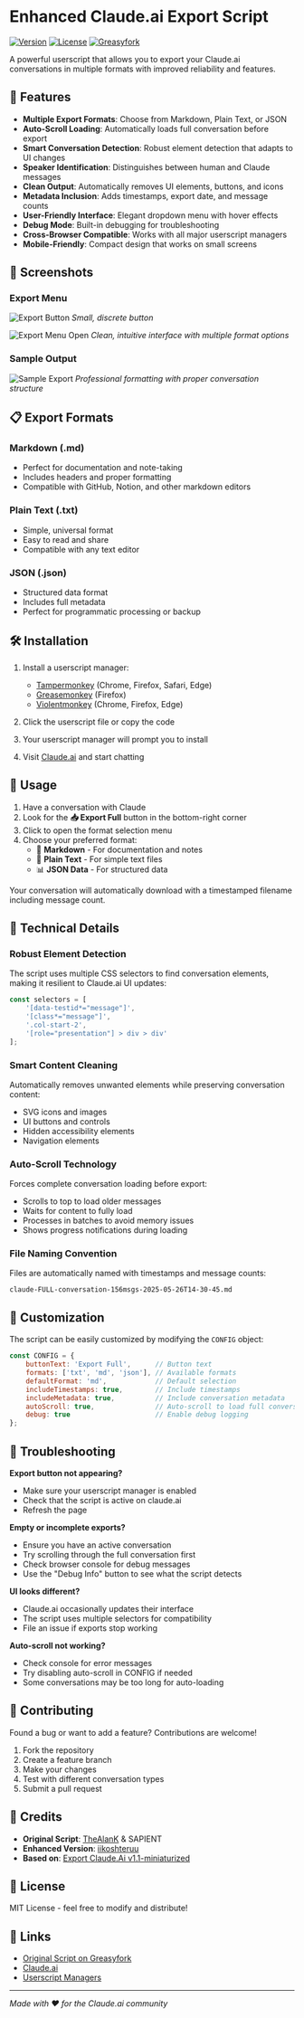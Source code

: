 # Enhanced Claude.ai Export Script

[![Version](https://img.shields.io/badge/version-2.1-blue.svg)](https://github.com/iikoshteruu/enhanced-claude-export)
[![License](https://img.shields.io/badge/license-MIT-green.svg)](LICENSE)
[![Greasyfork](https://img.shields.io/badge/install-greasyfork-red.svg)](https://greasyfork.org/scripts/YOUR_SCRIPT_ID)

A powerful userscript that allows you to export your Claude.ai conversations in multiple formats with improved reliability and features.

## 🚀 Features

- **Multiple Export Formats**: Choose from Markdown, Plain Text, or JSON
- **Auto-Scroll Loading**: Automatically loads full conversation before export
- **Smart Conversation Detection**: Robust element detection that adapts to UI changes
- **Speaker Identification**: Distinguishes between human and Claude messages
- **Clean Output**: Automatically removes UI elements, buttons, and icons
- **Metadata Inclusion**: Adds timestamps, export date, and message counts
- **User-Friendly Interface**: Elegant dropdown menu with hover effects
- **Debug Mode**: Built-in debugging for troubleshooting
- **Cross-Browser Compatible**: Works with all major userscript managers
- **Mobile-Friendly**: Compact design that works on small screens

## 📸 Screenshots

### Export Menu
![Export Button](examples/screenshots/export-menu-screenshot%201.png)
*Small, discrete button*

![Export Menu Open](examples/screenshots/export-menu-screenshot%202.png)
*Clean, intuitive interface with multiple format options*

### Sample Output
![Sample Export](examples/screenshots/sample-output-screenshot.png)
*Professional formatting with proper conversation structure*

## 📋 Export Formats

### Markdown (.md)
- Perfect for documentation and note-taking
- Includes headers and proper formatting
- Compatible with GitHub, Notion, and other markdown editors

### Plain Text (.txt)
- Simple, universal format
- Easy to read and share
- Compatible with any text editor

### JSON (.json)
- Structured data format
- Includes full metadata
- Perfect for programmatic processing or backup

## 🛠 Installation

1. Install a userscript manager:
   - [Tampermonkey](https://www.tampermonkey.net/) (Chrome, Firefox, Safari, Edge)
   - [Greasemonkey](https://www.greasespot.net/) (Firefox)
   - [Violentmonkey](https://violentmonkey.github.io/) (Chrome, Firefox, Edge)

2. Click the userscript file or copy the code
3. Your userscript manager will prompt you to install
4. Visit [Claude.ai](https://claude.ai) and start chatting

## 🎯 Usage

1. Have a conversation with Claude
2. Look for the **📥 Export Full** button in the bottom-right corner
3. Click to open the format selection menu
4. Choose your preferred format:
   - 📝 **Markdown** - For documentation and notes
   - 📄 **Plain Text** - For simple text files
   - 📊 **JSON Data** - For structured data

Your conversation will automatically download with a timestamped filename including message count.

## 🔧 Technical Details

### Robust Element Detection
The script uses multiple CSS selectors to find conversation elements, making it resilient to Claude.ai UI updates:
```javascript
const selectors = [
    '[data-testid*="message"]',
    '[class*="message"]', 
    '.col-start-2',
    '[role="presentation"] > div > div'
];
```

### Smart Content Cleaning
Automatically removes unwanted elements while preserving conversation content:
- SVG icons and images
- UI buttons and controls
- Hidden accessibility elements
- Navigation elements

### Auto-Scroll Technology
Forces complete conversation loading before export:
- Scrolls to top to load older messages
- Waits for content to fully load
- Processes in batches to avoid memory issues
- Shows progress notifications during loading

### File Naming Convention
Files are automatically named with timestamps and message counts:
```
claude-FULL-conversation-156msgs-2025-05-26T14-30-45.md
```

## 🎨 Customization

The script can be easily customized by modifying the `CONFIG` object:

```javascript
const CONFIG = {
    buttonText: 'Export Full',      // Button text
    formats: ['txt', 'md', 'json'], // Available formats
    defaultFormat: 'md',            // Default selection
    includeTimestamps: true,        // Include timestamps
    includeMetadata: true,          // Include conversation metadata
    autoScroll: true,               // Auto-scroll to load full conversation
    debug: true                     // Enable debug logging
};
```

## 🐛 Troubleshooting

**Export button not appearing?**
- Make sure your userscript manager is enabled
- Check that the script is active on claude.ai
- Refresh the page

**Empty or incomplete exports?**
- Ensure you have an active conversation
- Try scrolling through the full conversation first
- Check browser console for debug messages
- Use the "Debug Info" button to see what the script detects

**UI looks different?**
- Claude.ai occasionally updates their interface
- The script uses multiple selectors for compatibility
- File an issue if exports stop working

**Auto-scroll not working?**
- Check console for error messages
- Try disabling auto-scroll in CONFIG if needed
- Some conversations may be too long for auto-loading

## 🤝 Contributing

Found a bug or want to add a feature? Contributions are welcome!

1. Fork the repository
2. Create a feature branch
3. Make your changes
4. Test with different conversation types
5. Submit a pull request

## 📜 Credits

- **Original Script**: [TheAlanK](https://github.com/TheAlanK) & SAPIENT
- **Enhanced Version**: [iikoshteruu](https://github.com/iikoshteruu?tab=repositories)
- **Based on**: [Export Claude.Ai v1.1-miniaturized](https://greasyfork.org/scripts/478826)

## 📄 License

MIT License - feel free to modify and distribute!

## 🔗 Links

- [Original Script on Greasyfork](https://greasyfork.org/scripts/478826)
- [Claude.ai](https://claude.ai)
- [Userscript Managers](https://openuserjs.org/about/Userscript-Beginners-HOWTO)

---

*Made with ❤️ for the Claude.ai community*
